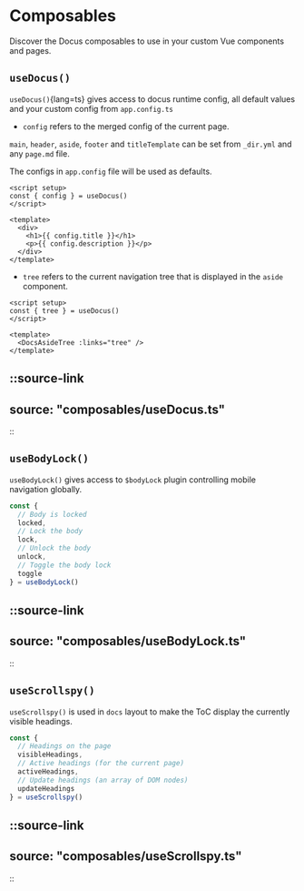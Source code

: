# Composables

Discover the Docus composables to use in your custom Vue components and pages.

## `useDocus()`

`useDocus()`{lang=ts} gives access to docus runtime config, all default values and your custom config from `app.config.ts`

- `config` refers to the merged config of the current page.

`main`, `header`, `aside`, `footer` and `titleTemplate` can be set from `_dir.yml` and any `page.md` file.

The configs in `app.config` file will be used as defaults.

```vue
<script setup>
const { config } = useDocus()
</script>

<template>
  <div>
    <h1>{{ config.title }}</h1>
    <p>{{ config.description }}</p>
  </div>
</template>
```

- `tree` refers to the current navigation tree that is displayed in the `aside` component.

```vue
<script setup>
const { tree } = useDocus()
</script>

<template>
  <DocsAsideTree :links="tree" />
</template>
```

::source-link
---
source: "composables/useDocus.ts"
---
::

## `useBodyLock()`

`useBodyLock()` gives access to `$bodyLock` plugin controlling mobile navigation globally.

```ts
const {
  // Body is locked
  locked,
  // Lock the body
  lock,
  // Unlock the body
  unlock,
  // Toggle the body lock
  toggle
} = useBodyLock()
```

::source-link
---
source: "composables/useBodyLock.ts"
---
::

## `useScrollspy()`

`useScrollspy()` is used in `docs` layout to make the ToC display the currently visible headings.

```ts
const {
  // Headings on the page
  visibleHeadings,
  // Active headings (for the current page)
  activeHeadings,
  // Update headings (an array of DOM nodes)
  updateHeadings
} = useScrollspy()
```

::source-link
---
source: "composables/useScrollspy.ts"
---
::
